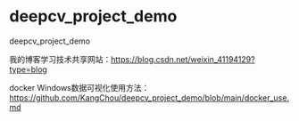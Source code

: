 # deepcv_project_demo
deepcv_project_demo

我的博客学习技术共享网站：https://blog.csdn.net/weixin_41194129?type=blog

docker Windows数据可视化使用方法：https://github.com/KangChou/deepcv_project_demo/blob/main/docker_use.md
